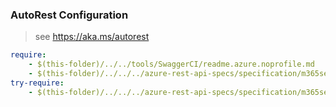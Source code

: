 ### AutoRest Configuration
> see https://aka.ms/autorest

``` yaml
require:
    - $(this-folder)/../../tools/SwaggerCI/readme.azure.noprofile.md
    - $(this-folder)/../../../azure-rest-api-specs/specification/m365securityandcompliance/resource-manager/readme.md
try-require:
    - $(this-folder)/../../../azure-rest-api-specs/specification/m365securityandcompliance/resource-manager/readme.powershell.md
```
